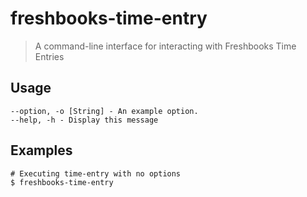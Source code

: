 # freshbooks-time-entry 

> A command-line interface for interacting with Freshbooks Time Entries

## Usage

    --option, -o [String] - An example option.
    --help, -h - Display this message


## Examples

    # Executing time-entry with no options
    $ freshbooks-time-entry


